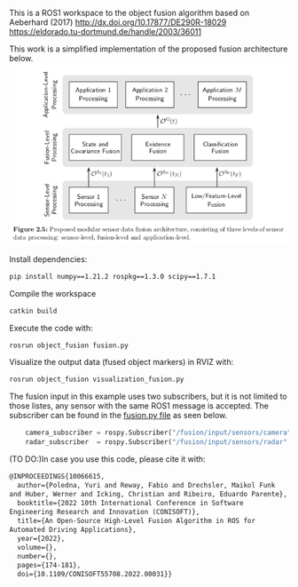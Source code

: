 This is a ROS1 workspace to the object fusion algorithm based on Aeberhard (2017) http://dx.doi.org/10.17877/DE290R-18029 https://eldorado.tu-dortmund.de/handle/2003/36011


This work is a simplified implementation of the proposed fusion architecture below.
![Aeberhard proposed Fusion Architecture(Aeberhard(2017))](imgs/aeberhard_fusion_level.png)



Install dependencies:

```bash
pip install numpy==1.21.2 rospkg==1.3.0 scipy==1.7.1
```

Compile the workspace

```bash
catkin build
```

Execute the code with:

```bash
rosrun object_fusion fusion.py
```

Visualize the output data (fused object markers) in RVIZ with:

```bash
rosrun object_fusion visualization_fusion.py
``` 

The fusion input in this example uses two subscribers, but it is not limited to those listes, any sensor with the same ROS1 message is accepted. The subscriber can be found in the [fusion.py file](src/object_fusion/src/fusion.py) as seen below.

```python
    camera_subscriber = rospy.Subscriber("/fusion/input/sensors/camera", Object_List, callback_handler.callback)
    radar_subscriber  = rospy.Subscriber("/fusion/input/sensors/radar" , Object_List, callback_handler.callback)    

```


(TO DO:)In case you use this code, please cite it with: 
```
@INPROCEEDINGS{10066615,
  author={Poledna, Yuri and Reway, Fabio and Drechsler, Maikol Funk and Huber, Werner and Icking, Christian and Ribeiro, Eduardo Parente},
  booktitle={2022 10th International Conference in Software Engineering Research and Innovation (CONISOFT)}, 
  title={An Open-Source High-Level Fusion Algorithm in ROS for Automated Driving Applications}, 
  year={2022},
  volume={},
  number={},
  pages={174-181},
  doi={10.1109/CONISOFT55708.2022.00031}}
```

